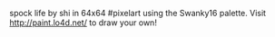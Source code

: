 spock life by shi in 64x64 #pixelart using the Swanky16 palette. Visit http://paint.lo4d.net/ to draw your own! 